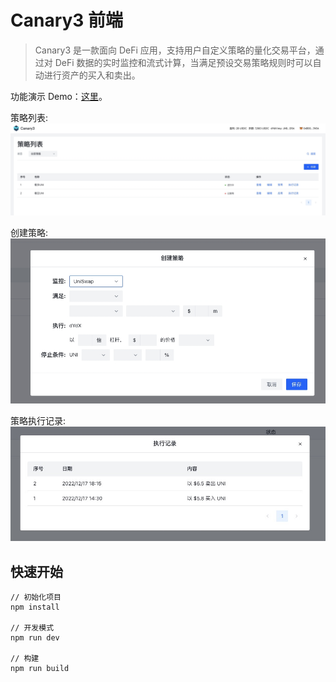 # Canary3 前端
> Canary3 是一款面向 DeFi 应用，支持用户自定义策略的量化交易平台，通过对 DeFi 数据的实时监控和流式计算，当满足预设交易策略规则时可以自动进行资产的买入和卖出。

功能演示 Demo：[这里](https://www.capcut.cn/share/7177950888768705830?t=1)。

策略列表:  
![](./demo/list.jpeg)

创建策略:  
![](./demo/create.jpeg)

策略执行记录:  
![](./demo/record.jpg)

## 快速开始

```
// 初始化项目
npm install

// 开发模式
npm run dev

// 构建
npm run build
```